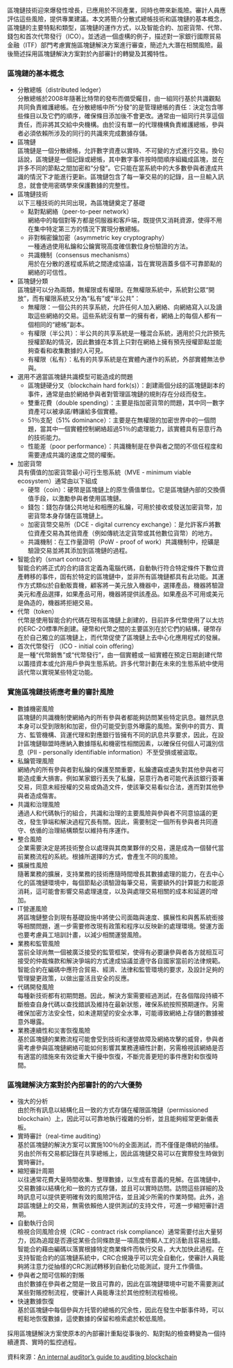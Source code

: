 區塊鏈技術迎來爆發性增長，已應用於不同產業，同時也帶來新風險。審計人員應評估這些風險，提供專業建議。本文將簡介分散式總帳技術和區塊鏈的基本概念，區塊鏈的主要特點和類型，區塊鏈的運作方式，以及智能合約、加密貨幣、代幣、錢包和首次代幣發行（ICO）。並透過一個虛構的例子，描述對一家銀行國際貿易金融（ITF）部門考慮實施區塊鏈解決方案進行審查，簡述九大潛在相關風險。最後簡述採用區塊鏈解決方案對於內部審計的轉變及其獨特性。
### 區塊鏈的基本概念
- 分散總帳（distributed ledger）  
分散總帳於2008年隨著比特幣的發布而備受矚目，由一組同行基於共識觀點共同負責維護總帳。在分散總帳中所“分發”的是管理總帳的責任：決定包含哪些條目以及它們的順序，確保條目添加後不會更改。通常由一組同行共享這個責任，而非將其交給中央機構。由於沒有單一的代理機構負責維護總帳，參與者必須依賴所涉及的同行的共識來完成數據存儲。
- 區塊鏈  
區塊鏈是一個分散總帳，允許數字資產以實時、不可變的方式進行交易。換句話說，區塊鏈是一個記錄或總帳，其中數字事件按時間順序組織成區塊，並在許多不同的節點之間加密和“分發”。它只能在當系統中的大多數參與者達成共識的情況下才能進行更新。區塊鏈包含了每一筆交易的的記錄，且一旦輸入訊息，就會使用密碼學來保護數據的完整性。
- 區塊鏈技術    
以下三種技術的共同出現，為區塊鏈奠定了基礎  
  - 點對點網絡（peer-to-peer network）  
網絡中的每個對等方都是伺服器和客戶端，既提供又消耗資源，使得不用在集中特定第三方的情況下實現分散總帳。
  - 非對稱密鑰加密（asymmetric key cryptography）  
一種通過使用私鑰和公鑰實現高度確信數位身份驗證的方法。
  - 共識機制（consensus mechanisms）  
用於在分散的進程或系統之間達成協議，旨在實現涵蓋多個不可靠節點的網絡的可信性。
- 區塊鏈分類  
區塊鏈可以分為兩類，無權限或有權限。在無權限系統中，系統對公眾“開放”，而有權限系統又分為“私有”或“半公共”：
  - 無權限：一個公共的共享系統，允許任何人加入網絡、向網絡寫入以及讀取這些網絡的交易。這些系統沒有單一的擁有者，網絡上的每個人都有一個相同的“總帳”副本。
  - 有權限（半公共）：半公共的共享系統是一種混合系統，適用於只允許預先授權節點的情況，因此數據在本質上只對在網絡上擁有預先授權節點並能夠查看和收集數據的人可見。
  - 有權限（私有）：私有的共享系統是在實體內運作的系統，外部實體無法參與。
- 選用不適當區塊鏈共識模型可能造成的問題  
  - 區塊鏈硬分叉（blockchain hard fork(s)）：創建兩個分歧的區塊鏈副本的事件，通常是由於網絡參與者對管理區塊鏈的規則存在分歧而發生。
  - 雙重花費（double spending）：主要是指加密貨幣的問題，其中同一數字資產可以被承諾/轉讓給多個實體。
  - 51％支配（51% dominance）：主要是在無權限的加密世界中的一個問題，當其中一個實體控制網絡超過51％的處理能力，該實體具有惡意行為的技術能力。
  - 性能差（poor performance）：共識機制是在參與者之間的不信任程度和需要達成共識的速度之間的權衡。
- 加密貨幣  
具有價值的加密貨幣最小可行生態系統（MVE - minimum viable ecosystem）通常由以下組成
  - 硬幣（coin）：硬幣是區塊鏈上的原生價值單位。它是區塊鏈內部的交換價值手段，以激勵參與者使用區塊鏈。
  - 錢包：錢包存儲公共地址和相應的私鑰，可用於接收或發送加密貨幣，加密貨幣本身存儲在區塊鏈上。
  - 加密貨幣交易所（DCE - digital currency exchange）：是允許客戶將數位資產交易為其他資產（例如傳統法定貨幣或其他數位貨幣）的地方。
  - 共識機制：在工作量證明（PoW - proof of work）共識機制中，挖礦是驗證交易並將其添加到區塊鏈的過程。
- 智能合約（smart contract）  
智能合約將正式的合約語言定義為電腦代碼，自動執行符合特定條件下數位資產轉移的事件，固有於特定的區塊鏈中，並非所有區塊鏈都具有此功能。其運作方式類似於自動販賣機，顧客將一美元放入機器中，選擇產品，機器將驗證美元和產品選擇，如果產品可用，機器將提供該產品。如果產品不可用或美元是偽造的，機器將拒絕交易。
- 代幣（token）  
代幣是使用智能合約代碼在現有區塊鏈上創建的，目前許多代幣使用了以太坊的ERC-20標準所創建。硬幣和代幣之間的主要區別在於它們的結構，硬幣存在於自己獨立的區塊鏈上，而代幣促使了區塊鏈上去中心化應用程式的發展。
- 首次代幣發行 （ICO - initial coin offering）  
是一種“代幣銷售”或“代幣發行”，由一個實體或一組實體在預定日期創建代幣以籌措資本或允許用戶參與生態系統。許多代幣計劃在未來的生態系統中使用該代幣以實現某些特定功能。

### 實施區塊鏈技術應考量的審計風險
- 數據機密風險  
區塊鏈的共識機制使網絡內的所有參與者都能夠訪問某些特定訊息。雖然訊息本身可以受到限制和加密，但仍可能受到意外曝露的風險。案例中的買方、賣方、監管機構、貨運代理和對應銀行皆擁有不同的訊息共享要求，因此，在設計區塊鏈聯盟時應納入數據隱私和機密性相關因素，以確保任何個人可識別信息（PII - personally identifiable information）不至受損或被盜取。
- 私鑰管理風險  
網絡內的所有參與者對私鑰的保護至關重要，私鑰遭竊或遺失對其他參與者可能造成重大損害。例如某家銀行丟失了私鑰，惡意行為者可能代表該銀行簽署交易，同意未經授權的交易或偽造文件，使該筆交易看似合法，進而對其他參與者造成傷害。
- 共識和治理風險  
通過人和代碼執行的組合，共識和治理的主要風險與參與者不同意協議的更改，發生爭端和解決過程冗長有關。因此，需要制定一個所有參與者共同遵守、依循的治理結構類型以維持有序運作。
- 整合風險  
企業需要決定是將技術整合以處理與其商業夥伴的交易，還是成為一個替代當前業務流程的系統。根據所選擇的方式，會產生不同的風險。
- 擴展性風險  
隨著業務的擴展，支持業務的技術應隨時間增長其數據處理的能力，在去中心化的區塊鏈環境中，每個節點必須驗證每筆交易，需要額外的計算能力和能源消耗，這可能會影響交易處理速度，以及與處理交易相關的成本和延遲的增加。
- IT營運風險  
將區塊鏈整合到現有基礎設施中將使公司面臨與速度、擴展性和與舊系統銜接等相關問題，進一步需要修改現有政策和程序以反映新的處理環境。營運方面也要考慮員工培訓計畫，以減少相關運營風險。
- 業務和監管風險  
當前全球尚無一個被廣泛接受的監管框架，使得有必要讓參與者各方就相互可接受的仲裁條款和解決爭端的方式達成協議並遵守各自國家當前的法律規範。智能合約在編碼中應符合貿易、經濟、法律和監管環境的要求，及設計足夠的管理變更政策，以做出靈活且安全的反應。
- 代碼開發風險  
每種新技術都有初期問題。因此，解決方案需要經過測試，在各個階段持續不斷檢查自身代碼以查找錯誤及維持在最新狀態，確保系統按照預期運作。另需確保加密方法安全性，如未達期望的安全水準，可能導致網絡上存儲的數據被意外曝露。
- 業務連續性和災害恢復風險  
基於區塊鏈的業務流程可能會受到技術和運營故障及網絡攻擊的威脅，參與者需考慮參與區塊鏈網絡可能如何影響其業務連續性計劃，另需檢視該網絡是否有適當的措施來有效從重大干擾中恢復，不斷完善更短的事件應對和恢復時間。

### 區塊鏈解決方案對於內部審計的的六大優勢
- 強大的分析  
由於所有訊息以結構化且一致的方式存儲在權限區塊鏈（permissioned blockchain）上，因此可以可靠地執行複雜的分析，並且能夠經常更新儀表板。
- 實時審計（real-time auditing）  
基於區塊鏈的解決方案可以實施100％的全面測試，而不僅僅是傳統的抽樣。另由於所有交易都記錄在共享總帳上，因此區塊鏈交易可以在實際發生時做到實時審計。
- 縮短審計周期  
以往通常花費大量時間收集、整理數據，以生成有意義的見解。在區塊鏈中，交易數據以結構化和一致的方式存儲，並且可以實時訪問。訪問這些詳細的及時訊息可以提供更明確有效的風險評估，並且減少所需的作業時間。此外，追踪區塊鏈上的交易，無需依賴他人提供測試的支持文件，可進一步縮短審計週期。
- 自動執行合同  
檢視合同風險合規（CRC - contract risk compliance）通常需要付出大量努力，因為追蹤是否遵從某些合同條款是一項高度倚賴人工的活動且容易出錯。智能合約藉由編碼以落實根據特定商業條件而執行交易，大大加快此過程。在支持智能合約的區塊鏈系統中，CRC合規幾乎可以完全自動化，使審計人員能夠將注意力從抽樣的CRC測試轉移到自動化功能測試，提升工作價值。
- 參與者之間可信賴的對賬  
由於數據在參與者之間是一致且可靠的，因此在區塊鏈環境中可能不需要測試某些對賬控制流程，使審計人員能專注於其他控制流程檢視。
- 快速數據恢復  
基於區塊鏈中每個參與方托管的總帳的冗余性，因此在發生中斷事件時，可以輕鬆地恢復數據，這使數據的保留和檢索處於較低風險。

採用區塊鏈解決方案使原本的內部審計重點從事後的、點對點的檢查轉變為一個持續連貫、實時的監控過程。


資料來源：[An internal auditor’s guide to auditing blockchain](https://www2.deloitte.com/us/en/pages/risk/articles/internal-auditing-guide-to-blockchain.html)






